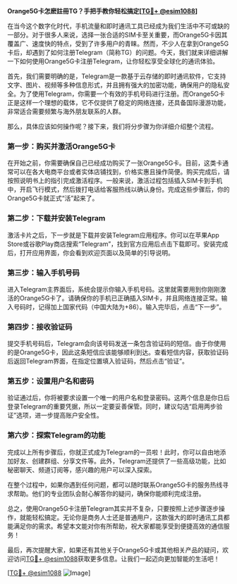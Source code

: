 **Orange5G卡怎麽註冊TG？手把手教你轻松搞定[[TG💪+ @esim1088](https://t.me/s/esim1088)]**

在当今这个数字化时代，手机流量和即时通讯工具已经成为我们生活中不可或缺的一部分。对于很多人来说，选择一张合适的SIM卡至关重要，而Orange5G卡因其覆盖广、速度快的特点，受到了许多用户的青睐。然而，不少人在拿到Orange5G卡后，却遇到了如何注册Telegram（简称TG）的问题。今天，我们就来详细讲解一下如何使用Orange5G卡注册Telegram，让你轻松享受全球化的通讯体验。

首先，我们需要明确的是，Telegram是一款基于云存储的即时通讯软件，它支持文字、图片、视频等多种信息形式，并且拥有强大的加密功能，确保用户的隐私安全。为了使用Telegram，你需要一个有效的手机号码进行注册。而Orange5G卡正是这样一个理想的载体，它不仅提供了稳定的网络连接，还具备国际漫游功能，非常适合需要频繁与海外朋友联系的人群。

那么，具体应该如何操作呢？接下来，我们将分步骤为你详细介绍整个流程。

### **第一步：购买并激活Orange5G卡**
在开始之前，你需要确保自己已经成功购买了一张Orange5G卡。目前，这类卡通常可以在各大电商平台或者实体店铺找到，价格实惠且操作简便。购买完成后，请按照说明书上的指引完成激活程序。一般来说，激活过程包括插入SIM卡到手机中，开启飞行模式，然后拨打电话给客服热线以确认身份。完成这些步骤后，你的Orange5G卡就正式“活”起来了。

### **第二步：下载并安装Telegram**
激活卡片之后，下一步就是下载并安装Telegram应用程序。你可以在苹果App Store或谷歌Play商店搜索“Telegram”，找到官方应用后点击下载即可。安装完成后，打开应用界面，你会看到欢迎页面以及简单的引导说明。

### **第三步：输入手机号码**
进入Telegram主界面后，系统会提示你输入手机号码。这里就需要用到你刚刚激活的Orange5G卡了。请确保你的手机已正确插入SIM卡，并且网络连接正常。输入号码时，记得加上国家代码（中国大陆为+86）。输入完毕后，点击“下一步”。

### **第四步：接收验证码**
提交手机号码后，Telegram会向该号码发送一条包含验证码的短信。由于你使用的是Orange5G卡，因此这条短信应该能够顺利到达。查看短信内容，获取验证码后返回Telegram界面，在指定位置填入验证码，然后点击“验证”。

### **第五步：设置用户名和密码**
验证通过后，你将被要求设置一个唯一的用户名和登录密码。这两个信息是你日后登录Telegram的重要凭据，所以一定要妥善保管。同时，建议勾选“启用两步验证”选项，进一步提高账户安全性。

### **第六步：探索Telegram的功能**
完成以上所有步骤后，你就正式成为Telegram的一员啦！此时，你可以自由地添加好友、创建群组、分享文件等。此外，Telegram还提供了一些高级功能，比如秘密聊天、频道订阅等，感兴趣的用户可以深入探索。

在整个过程中，如果你遇到任何问题，都可以随时联系Orange5G卡的服务热线寻求帮助。他们的专业团队会耐心解答你的疑问，确保你能顺利完成注册。

总之，使用Orange5G卡注册Telegram其实并不复杂，只要按照上述步骤逐步操作，就能轻松搞定。无论你是商务人士还是普通用户，这款强大的即时通讯工具都能满足你的需求。希望本文能对你有所帮助，祝大家都能享受到便捷高效的通信服务！

最后，再次提醒大家，如果还有其他关于Orange5G卡或其他相关产品的疑问，欢迎访问[TG💪+ @esim1088](https://t.me/s/esim1088)获取更多信息。让我们一起迈向更加智能的生活吧！

[[TG💪+ @esim1088](https://t.me/s/esim1088) ![Image](https://i.postimg.cc/4NQfJmqS/Snipaste-2025-05-13-00-14-12.png)]